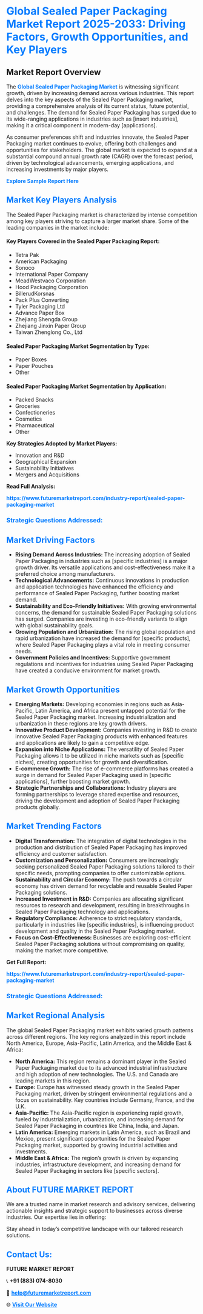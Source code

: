 <h1 style="color: #007BFF;">Global Sealed Paper Packaging Market Report 2025-2033: Driving Factors, Growth Opportunities, and Key Players</h1>

<section id="overview">
<h2>Market Report Overview</h2>
<p>The <a href="https://www.futuremarketreport.com/industry-report/sealed-paper-packaging-market" style="color: #007BFF; text-decoration: none;"><strong>Global Sealed Paper Packaging Market</strong></a> is witnessing significant growth, driven by increasing demand across various industries. This report delves into the key aspects of the Sealed Paper Packaging market, providing a comprehensive analysis of its current status, future potential, and challenges. The demand for Sealed Paper Packaging has surged due to its wide-ranging applications in industries such as [insert industries], making it a critical component in modern-day [applications].</p>
<p>As consumer preferences shift and industries innovate, the Sealed Paper Packaging market continues to evolve, offering both challenges and opportunities for stakeholders. The global market is expected to expand at a substantial compound annual growth rate (CAGR) over the forecast period, driven by technological advancements, emerging applications, and increasing investments by major players.</p>
</section>

<section id="overview">
<p><a href="https://www.futuremarketreport.com/request-sample/reportId=102443" style="color: #007BFF; text-decoration: none;"><strong>Explore Sample Report Here</strong></a></p>
</section>

<section id="key-players">
<h2 style="color: #007BFF;">Market Key Players Analysis</h2>
<p>The Sealed Paper Packaging market is characterized by intense competition among key players striving to capture a larger market share. Some of the leading companies in the market include:</p>
<h4>Key Players Covered in the Sealed Paper Packaging Report:</h4>
<ul><li>Tetra Pak</li><li>American Packaging</li><li>Sonoco</li><li>International Paper Company</li><li>MeadWestvaco Corporation</li><li>Hood Packaging Corporation</li><li>BillerudKorsnas</li><li>Pack Plus Converting</li><li>Tyler Packaging Ltd</li><li>Advance Paper Box</li><li>Zhejiang Shengda Group</li><li>Zhejiang Jinxin Paper Group</li><li>Taiwan Zhenglong Co., Ltd</li></ul>
<h4>Sealed Paper Packaging Market Segmentation by Type:</h4>
<ul><li>Paper Boxes</li><li>Paper Pouches</li><li>Other</li></ul>

<h4>Sealed Paper Packaging Market Segmentation by Application:</h4>
<ul><li>Packed Snacks</li><li>Groceries</li><li>Confectioneries</li><li>Cosmetics</li><li>Pharmaceutical</li><li>Other</li></ul>
<p><strong>Key Strategies Adopted by Market Players:</strong></p>
<ul>
<li>Innovation and R&D</li>
<li>Geographical Expansion</li>
<li>Sustainability Initiatives</li>
<li>Mergers and Acquisitions</li>
</ul>
</section>

<section>
<p><strong>Read Full Analysis: </strong></p><a href="https://www.futuremarketreport.com/industry-report/sealed-paper-packaging-market" style="color: #007BFF; text-decoration: none;"><strong>https://www.futuremarketreport.com/industry-report/sealed-paper-packaging-market</strong></a>
<h3 style="color: #007BFF;">Strategic Questions Addressed:</h3>
</section>

<section id="driving-factors">
<h2 style="color: #007BFF;">Market Driving Factors</h2>
<ul>
<li><strong>Rising Demand Across Industries:</strong> The increasing adoption of Sealed Paper Packaging in industries such as [specific industries] is a major growth driver. Its versatile applications and cost-effectiveness make it a preferred choice among manufacturers.</li>
<li><strong>Technological Advancements:</strong> Continuous innovations in production and application technologies have enhanced the efficiency and performance of Sealed Paper Packaging, further boosting market demand.</li>
<li><strong>Sustainability and Eco-Friendly Initiatives:</strong> With growing environmental concerns, the demand for sustainable Sealed Paper Packaging solutions has surged. Companies are investing in eco-friendly variants to align with global sustainability goals.</li>
<li><strong>Growing Population and Urbanization:</strong> The rising global population and rapid urbanization have increased the demand for [specific products], where Sealed Paper Packaging plays a vital role in meeting consumer needs.</li>
<li><strong>Government Policies and Incentives:</strong> Supportive government regulations and incentives for industries using Sealed Paper Packaging have created a conducive environment for market growth.</li>
</ul>
</section>

<section id="growth-opportunities">
<h2 style="color: #007BFF;">Market Growth Opportunities</h2>
<ul>
<li><strong>Emerging Markets:</strong> Developing economies in regions such as Asia-Pacific, Latin America, and Africa present untapped potential for the Sealed Paper Packaging market. Increasing industrialization and urbanization in these regions are key growth drivers.</li>
<li><strong>Innovative Product Development:</strong> Companies investing in R&D to create innovative Sealed Paper Packaging products with enhanced features and applications are likely to gain a competitive edge.</li>
<li><strong>Expansion into Niche Applications:</strong> The versatility of Sealed Paper Packaging allows it to be utilized in niche markets such as [specific niches], creating opportunities for growth and diversification.</li>
<li><strong>E-commerce Growth:</strong> The rise of e-commerce platforms has created a surge in demand for Sealed Paper Packaging used in [specific applications], further boosting market growth.</li>
<li><strong>Strategic Partnerships and Collaborations:</strong> Industry players are forming partnerships to leverage shared expertise and resources, driving the development and adoption of Sealed Paper Packaging products globally.</li>
</ul>
</section>

<section id="trending-factors">
<h2 style="color: #007BFF;">Market Trending Factors</h2>
<ul>
<li><strong>Digital Transformation:</strong> The integration of digital technologies in the production and distribution of Sealed Paper Packaging has improved efficiency and customer satisfaction.</li>
<li><strong>Customization and Personalization:</strong> Consumers are increasingly seeking personalized Sealed Paper Packaging solutions tailored to their specific needs, prompting companies to offer customizable options.</li>
<li><strong>Sustainability and Circular Economy:</strong> The push towards a circular economy has driven demand for recyclable and reusable Sealed Paper Packaging solutions.</li>
<li><strong>Increased Investment in R&D:</strong> Companies are allocating significant resources to research and development, resulting in breakthroughs in Sealed Paper Packaging technology and applications.</li>
<li><strong>Regulatory Compliance:</strong> Adherence to strict regulatory standards, particularly in industries like [specific industries], is influencing product development and quality in the Sealed Paper Packaging market.</li>
<li><strong>Focus on Cost-Effectiveness:</strong> Businesses are exploring cost-efficient Sealed Paper Packaging solutions without compromising on quality, making the market more competitive.</li>
</ul>
</section>

<section>
<p><strong>Get Full Report: </strong></p><a href="https://www.futuremarketreport.com/industry-report/sealed-paper-packaging-market" style="color: #007BFF; text-decoration: none;"><strong>https://www.futuremarketreport.com/industry-report/sealed-paper-packaging-market</strong></a>
<h3 style="color: #007BFF;">Strategic Questions Addressed:</h3>
</section>


<section id="regional-analysis">
<h2 style="color: #007BFF;">Market Regional Analysis</h2>
<p>The global Sealed Paper Packaging market exhibits varied growth patterns across different regions. The key regions analyzed in this report include North America, Europe, Asia-Pacific, Latin America, and the Middle East & Africa:</p>
<ul>
<li><strong>North America:</strong> This region remains a dominant player in the Sealed Paper Packaging market due to its advanced industrial infrastructure and high adoption of new technologies. The U.S. and Canada are leading markets in this region.</li>
<li><strong>Europe:</strong> Europe has witnessed steady growth in the Sealed Paper Packaging market, driven by stringent environmental regulations and a focus on sustainability. Key countries include Germany, France, and the U.K.</li>
<li><strong>Asia-Pacific:</strong> The Asia-Pacific region is experiencing rapid growth, fueled by industrialization, urbanization, and increasing demand for Sealed Paper Packaging in countries like China, India, and Japan.</li>
<li><strong>Latin America:</strong> Emerging markets in Latin America, such as Brazil and Mexico, present significant opportunities for the Sealed Paper Packaging market, supported by growing industrial activities and investments.</li>
<li><strong>Middle East & Africa:</strong> The region’s growth is driven by expanding industries, infrastructure development, and increasing demand for Sealed Paper Packaging in sectors like [specific sectors].</li>
</ul>
</section>

<footer>
<h2 style="color: #007BFF;">About FUTURE MARKET REPORT</h2>
<p>We are a trusted name in market research and advisory services, delivering actionable insights and strategic support to businesses across diverse industries. Our expertise lies in offering:</p>

<p>Stay ahead in today’s competitive landscape with our tailored research solutions.</p>

<h2 style="color: #007BFF;">Contact Us:</h2>
<p><strong>FUTURE MARKET REPORT</strong></p>
<p>📞 <strong>+91 (883) 074-8030</strong></p>
<p>📧 <strong><a href="mailto:help@futuremarketreport.com" style="color: #007BFF;">help@futuremarketreport.com</a></strong></p>
<p>🌐 <strong><a href="https://www.futuremarketreport.com/" style="color: #007BFF;">Visit Our Website</a></strong></p>
</footer>